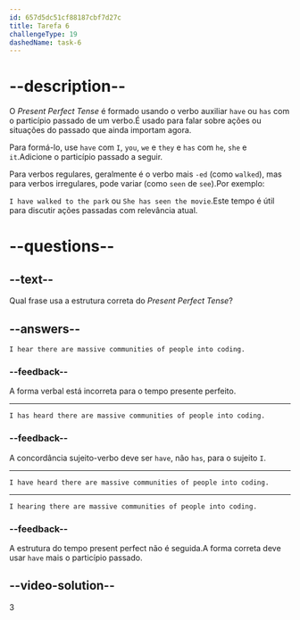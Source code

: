 ```yaml
---
id: 657d5dc51cf88187cbf7d27c
title: Tarefa 6
challengeType: 19
dashedName: task-6
---
```


# --description--

O *Present Perfect Tense* é formado usando o verbo auxiliar `have` ou `has` com o particípio passado de um verbo.É usado para falar sobre ações ou situações do passado que ainda importam agora. 

Para formá-lo, use `have` com `I`, `you`, `we` e `they` e `has` com `he`, `she` e `it`.Adicione o particípio passado a seguir.

Para verbos regulares, geralmente é o verbo mais `-ed` (como `walked`), mas para verbos irregulares, pode variar (como `seen` de `see`).Por exemplo:

 `I have walked to the park` ou `She has seen the movie`.Este tempo é útil para discutir ações passadas com relevância atual.

# --questions--

## --text--

Qual frase usa a estrutura correta do *Present Perfect Tense*?

## --answers--

`I hear there are massive communities of people into coding.`

### --feedback--

A forma verbal está incorreta para o tempo presente perfeito.

---

`I has heard there are massive communities of people into coding.`

### --feedback--

A concordância sujeito-verbo deve ser `have`, não `has`, para o sujeito `I`.

---

`I have heard there are massive communities of people into coding.`

---

`I hearing there are massive communities of people into coding.`

### --feedback--

A estrutura do tempo present perfect não é seguida.A forma correta deve usar `have` mais o particípio passado.

## --video-solution--

3
